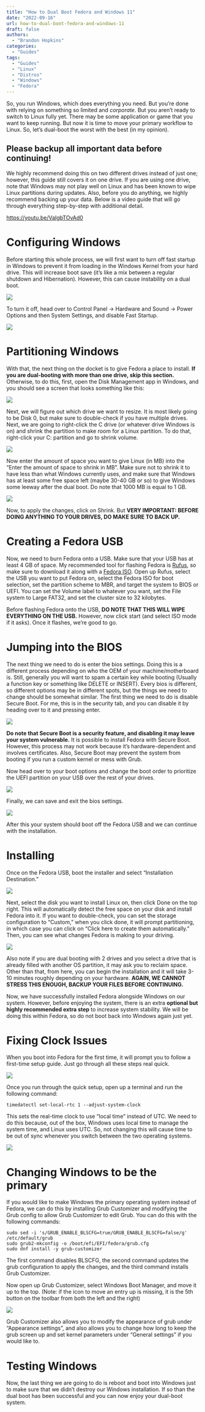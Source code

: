 ```yaml
---
title: "How to Dual Boot Fedora and Windows 11"
date: "2022-09-16"
url: how-to-dual-boot-fedora-and-windows-11
draft: false
authors:
  - "Brandon Hopkins"
categories:
  - "Guides"
tags:
  - "Guides"
  - "Linux"
  - "Distros"
  - "Windows"
  - "Fedora"
---
```


So, you run Windows, which does everything you need. But you’re done with relying on something so limited and _corporate_. But you aren’t ready to switch to Linux fully yet. There may be some application or game that you want to keep running. But now it is time to move your primary workflow to Linux. So, let’s dual-boot the worst with the best (in my opinion).

## **Please backup all important data before continuing!**

We highly recommend doing this on two different drives instead of just one; however, this guide still covers it on one drive. If you are using one drive, note that Windows may not play well on Linux and has been known to wipe Linux partitions during updates. Also, before you do anything, we highly recommend backing up your data. Below is a video guide that will go through everything step-by-step with additional detail.

https://youtu.be/VaIgbTOvAd0

# Configuring Windows

Before starting this whole process, we will first want to turn off fast startup in Windows to prevent it from loading in the Windows Kernel from your hard drive. This will increase boot save (it’s like a mix between a regular shutdown and Hibernation). However, this can cause instability on a dual boot.

![](images/power-plan-windows.png)

To turn it off, head over to Control Panel -> Hardware and Sound -> Power Options and then System Settings, and disable Fast Startup.

![](images/disable-fast-start-windows.png)

# Partitioning Windows

With that, the next thing on the docket is to give Fedora a place to install. **If you are dual-booting with more than one drive, skip this section.** Otherwise, to do this, first, open the Disk Management app in Windows, and you should see a screen that looks something like this:

![](images/windows-disk-managment.png)

Next, we will figure out which drive we want to resize. It is most likely going to be Disk 0, but make sure to double-check if you have multiple drives. Next, we are going to right-click the C drive (or whatever drive Windows is on) and shrink the partition to make room for a Linux partition. To do that, right-click your C: partition and go to shrink volume.

![](images/windows-shrink-volume.png)

Now enter the amount of space you want to give Linux (in MB) into the “Enter the amount of space to shrink in MB”. Make sure not to shrink it to have less than what Windows currently uses, and make sure that Windows has at least some free space left (maybe 30-40 GB or so) to give Windows some leeway after the dual boot. Do note that 1000 MB is equal to 1 GB.


![](images/windows-shrink-disk-space.png)


Now, to apply the changes, click on Shrink. But **VERY IMPORTANT: BEFORE DOING ANYTHING TO YOUR DRIVES, DO MAKE SURE TO BACK UP.**

# Creating a Fedora USB

Now, we need to burn Fedora onto a USB. Make sure that your USB has at least 4 GB of space. My recommended tool for flashing Fedora is [Rufus](http://refus.ie/?ref=techhut.tv), so make sure to download it along with a [Fedora ISO](https://getfedora.org/en/workstation/download/?ref=techhut.tv). Open up Rufus, select the USB you want to put Fedora on, select the Fedora ISO for boot selection, set the partition scheme to MBR, and target the system to BIOS or UEFI. You can set the Volume label to whatever you want, set the File system to Large FAT32, and set the cluster size to 32 kilobytes.

Before flashing Fedora onto the USB, **DO NOTE THAT THIS WILL WIPE EVERYTHING ON THE USB.** However, now click start (and select ISO mode if it asks). Once it flashes, we’re good to go.

# Jumping into the BIOS

The next thing we need to do is enter the bios settings. Doing this is a different process depending on who the OEM of your machine/motherboard is. Still, generally you will want to spam a certain key while booting (Usually a function key or something like DELETE or INSERT). Every bios is different, so different options may be in different spots, but the things we need to change should be somewhat similar. The first thing we need to do is disable Secure Boot. For me, this is in the security tab, and you can disable it by heading over to it and pressing enter.

![](images/disable-secure-boot.png)

**Do note that Secure Boot is a security feature, and disabling it may leave your system vulnerable.** It is possible to install Fedora with Secure Boot. However, this process may not work because it’s hardware-dependent and involves certificates. Also, Secure Boot may prevent the system from booting if you run a custom kernel or mess with Grub.

Now head over to your boot options and change the boot order to prioritize the UEFI partition on your USB over the rest of your drives.

![](images/bios-boot-options-1.png)

Finally, we can save and exit the bios settings.

![](images/bios-save-and-exit-1.png)

After this your system should boot off the Fedora USB and we can continue with the installation.

# Installing

Once on the Fedora USB, boot the installer and select “Installation Destination.”

![](images/install-fedora-setting-1.png)

Next, select the disk you want to install Linux on, then click Done on the top right. This will automatically detect the free space on your disk and install Fedora into it. If you want to double-check, you can set the storage configuration to “Custom,” when you click done, it will prompt partitioning, in which case you can click on “Click here to create them automatically.” Then, you can see what changes Fedora is making to your driving.

![](images/fedora-disk-options.png)

Also note if you are dual booting with 2 drives and you select a drive that is already filled with another OS partition, it may ask you to reclaim space. Other than that, from here, you can begin the installation and it will take 3-10 minutes roughly depending on your hardware. **AGAIN, WE CANNOT STRESS THIS ENOUGH, BACKUP YOUR FILES BEFORE CONTINUING.**

Now, we have successfully installed Fedora alongside Windows on our system. However, before enjoying the system, there is an extra **optional but highly recommended extra step** to increase system stability. We will be doing this within Fedora, so do not boot back into Windows again just yet.

# Fixing Clock Issues

When you boot into Fedora for the first time, it will prompt you to follow a first-time setup guide. Just go through all these steps real quick.

![](images/clock-issues-fedora.png)

Once you run through the quick setup, open up a terminal and run the following command:

`timedatectl set-local-rtc 1 --adjust-system-clock`

This sets the real-time clock to use “local time” instead of UTC. We need to do this because, out of the box, Windows uses local time to manage the system time, and Linux uses UTC. So, not changing this will cause time to be out of sync whenever you switch between the two operating systems.

![](images/fedora-setdatectl.png)

# Changing Windows to be the primary

If you would like to make Windows the primary operating system instead of Fedora, we can do this by installing Grub Customizer and modifying the Grub config to allow Grub Customizer to edit Grub. You can do this with the following commands:

```
sudo sed -i 's/GRUB_ENABLE_BLSCFG=true/GRUB_ENABLE_BLSCFG=false/g' /etc/default/grub
sudo grub2-mkconfig -o /boot/efi/EFI/fedora/grub.cfg
sudo dnf install -y grub-customizer
```

The first command disables BLSCFG, the second command updates the grub configuration to apply the changes, and the third command installs Grub Customizer.

Now open up Grub Customizer, select Windows Boot Manager, and move it up to the top. (Note: if the icon to move an entry up is missing, it is the 5th button on the toolbar from both the left and the right)

![](images/grub-customizer.png)

Grub Customizer also allows you to modify the appearance of grub under “Appearance settings”, and also allows you to change how long to keep the grub screen up and set kernel parameters under “General settings” if you would like to.

# Testing Windows

Now, the last thing we are going to do is reboot and boot into Windows just to make sure that we didn’t destroy our Windows installation. If so than the dual boot has been successful and you can now enjoy your dual-boot system.
